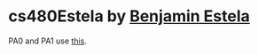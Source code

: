# cs480Estela by [Benjamin Estela](https://github.com/nebunr)

PA0 and PA1 use [this](https://github.com/HPC-Vis/computer-graphics).
